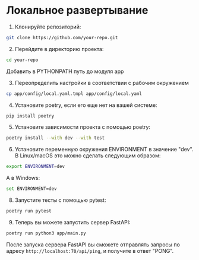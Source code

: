 # Локальное развертывание
1. Клонируйте репозиторий:
```bash
git clone https://github.com/your-repo.git
```

2. Перейдите в директорию проекта:
```bash
cd your-repo
```
Добавить в PYTHONPATH путь до модуля app

3. Переопределить настройки в соответствии с рабочим окружением
```bash
cp app/config/local.yaml.tmpl app/config/local.yaml
```

4. Установите poetry, если его еще нет на вашей системе:
```bash
pip install poetry
```

5. Установите зависимости проекта с помощью poetry:
```bash
poetry install --with dev --with test
```

6. Установите переменную окружения ENVIRONMENT в значение "dev". В Linux/macOS это можно сделать следующим образом:
```bash
export ENVIRONMENT=dev
```
А в Windows:
```bash
set ENVIRONMENT=dev
```


8. Запустите тесты с помощью pytest:
```bash
poetry run pytest
```


9. Теперь вы можете запустить сервер FastAPI:
```bash
poetry run python3 app/main.py
```

После запуска сервера FastAPI вы сможете отправлять запросы по адресу `http://localhost:70/api/ping`, и получите в ответ "PONG".
